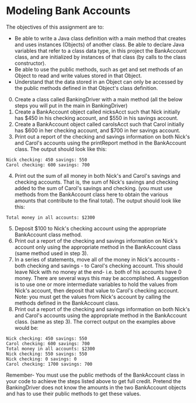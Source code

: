 # Modeling Bank Accounts
The objectives of this assignment are to:

- Be able to write a Java class definition with a main method that creates and uses instances (Objects) of another class.
  Be able to declare Java variables that refer to a class data type, in this project the BankAccount class, and are initialized by instances of that class (by calls to the class constructor).
- Be able to use the public methods, such as get and set methods of an Object to read and write values stored in that Object.
- Understand that the data stored in an Object can only be accessed by the public methods defined in that Object's class definition.


0. Create a class called BankingDriver with a main method (all the below steps you will put in the main in BankingDriver)
1. Create a BankAccount object called nicksAcct such that Nick initially has $450 in his checking account, and $550 in his savings account.
2. Create a BankAccount object called carolsAcct such that Carol initially has $600 in her checking account, and $700 in her savings account.
3. Print out a report of the checking and savings information on both Nick's and Carol's accounts using the printReport method in the BankAccount class. The output should look like this:

```
Nick checking: 450 savings: 550
Carol checking: 600 savings: 700
```

4. Print out the sum of all money in both Nick's and Carol's savings and checking accounts. That is, the sum of Nick's savings and checking added to the sum of Carol's savings and checking. (you must use methods from the BankAccount class here to obtain the various amounts that contribute to the final total). The output should look like this:

`Total money in all accounts: $2300`

5. Deposit $100 to Nick's checking account using the appropriate BankAccount class method.
6. Print out a report of the checking and savings information on Nick's account only using the appropriate method in the BankAccount class (same method used in step 3).
7. In a series of statements, move all of the money in Nick's accounts - both checking and savings - to Carol's checking account. This should leave Nick with no money at the end- i.e. both of his accounts have 0 money. There are several ways this may be accomplished. A suggestion is to use one or more intermediate variables to hold the values from Nick's account, then deposit that value to Carol's checking account. Note: you must get the values from Nick's account by calling the methods defined in the BankAccount class.
8. Print out a report of the checking and savings information on both Nick's and Carol's accounts using the appropriate method in the BankAccount class. (same as step 3).
   The correct output on the examples above would be:

```
Nick checking: 450 savings: 550
Carol checking: 600 savings: 700
Total money in all accounts: $2300
Nick checking: 550 savings: 550
Nick checking: 0 savings: 0
Carol checking: 1700 savings: 700
```

Remember- You must use the public methods of the BankAccount class in your code to achieve the steps listed above to get full credit. Pretend the BankingDriver does not know the amounts in the two BankAccount objects and has to use their public methods to get these values.
